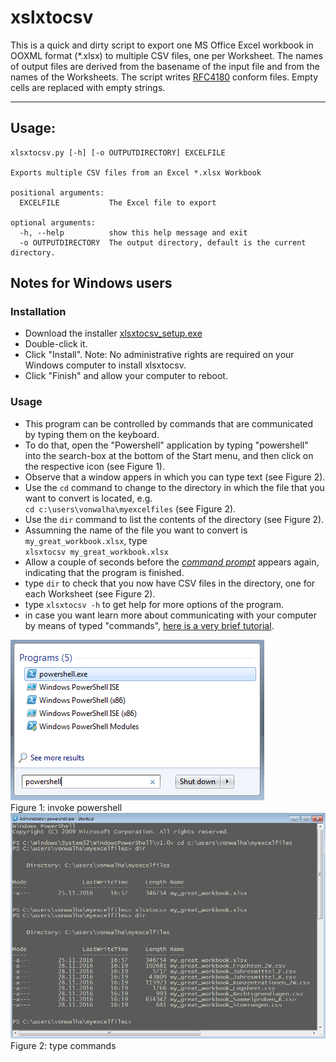 # xslxtocsv

This is a quick and dirty script to export one MS Office Excel
workbook in OOXML format (*.xlsx) to multiple CSV files, one per
Worksheet.  The names of output files are derived from the basename of
the input file and from the names of the Worksheets.  The script
writes [RFC4180](https://tools.ietf.org/html/rfc4180) conform
files. Empty cells are replaced with empty strings.

----------------------

## Usage:

    xlsxtocsv.py [-h] [-o OUTPUTDIRECTORY] EXCELFILE

    Exports multiple CSV files from an Excel *.xlsx Workbook

    positional arguments:
      EXCELFILE           The Excel file to export

    optional arguments:
      -h, --help          show this help message and exit
      -o OUTPUTDIRECTORY  The output directory, default is the current directory.

## Notes for Windows users

### Installation

+ Download the installer [xlsxtocsv_setup.exe](https://github.com/eawag-rdm/xlsxtocsv/raw/master/Output/xlsxtocsv_setup.exe)
+ Double-click it.
+ Click "Install". Note: No administrative rights are required on your Windows computer to install xlsxtocsv.
+ Click "Finish" and allow your computer to reboot.

### Usage

+ This program can be controlled by commands that are communicated by typing them on the keyboard.
+ To do that, open the "Powershell" application by typing "powershell"
  into the search-box at the bottom of the Start menu, and then click on
  the respective icon (see Figure 1).
 + Observe that a window appers in which you can type text (see Figure 2).
+ Use the `cd` command to change to the directory in which the file that you want to convert is located, e.g.  
    `cd c:\users\vonwalha\myexcelfiles` (see Figure 2).
+ Use the `dir` command to list the contents of the directory (see Figure 2).
+ Assumning the name of the file you want to convert is `my_great_workbook.xlsx`, type    
    `xlsxtocsv my_great_workbook.xlsx`
+ Allow a couple of seconds before the [*command prompt*](https://en.wikipedia.org/wiki/Command-line_interface#Command_prompt) appears again, indicating that the program is finished.
+ type `dir` to check that you now have CSV files in the directory, one for each Worksheet (see Figure 2).
+ type `xlsxtocsv -h` to get help for more options of the program.
+ in case you want learn more about communicating with your computer
  by means of typed "commands", [here
  is a very brief tutorial](http://www.cs.princeton.edu/courses/archive/spr05/cos126/cmd-prompt.html).

![Figure 1: invoke powershell.\label{powershell}](./html/powershell.png) <br />
Figure 1: invoke powershell
![Figure 2: type commands\label{commands}](./html/commands.png)
Figure 2: type commands
